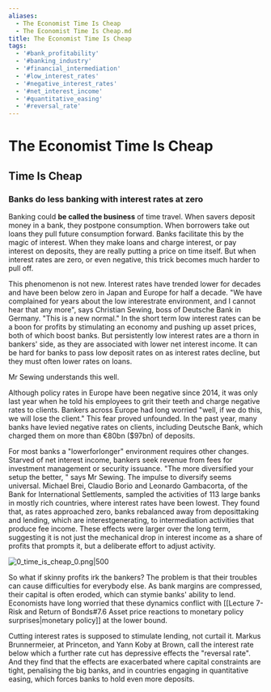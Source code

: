 ```yaml
---
aliases:
  - The Economist Time Is Cheap
  - The Economist Time Is Cheap.md
title: The Economist Time Is Cheap
tags:
  - '#bank_profitability'
  - '#banking_industry'
  - '#financial_intermediation'
  - '#low_interest_rates'
  - '#negative_interest_rates'
  - '#net_interest_income'
  - '#quantitative_easing'
  - '#reversal_rate'
---
```

# The Economist Time Is Cheap

## Time Is Cheap
### Banks do less banking with interest rates at zero

Banking could **be called the business** of time travel. When savers deposit money in a bank,  they postpone consumption. When borrowers take out loans they pull future consumption forward. Banks facilitate this by the magic of interest. When they make loans and charge interest,  or pay interest on deposits,  they are really putting a price on time itself. But when interest rates are zero,  or even negative,  this trick becomes much harder to pull off.

This phenomenon is not new. Interest rates have trended lower for decades and have been below zero in Japan and Europe for half a decade. "We have complained for years about the low interestrate environment,  and I cannot hear that any more",  says Christian Sewing,  boss of Deutsche Bank in Germany. "This is a new normal."
In the short term low interest rates can be a boon for profits by stimulating an economy and pushing up asset prices,  both of which boost banks. But persistently low interest rates are a thorn in bankers' side,  as they are associated with lower net interest income. It can be hard for banks to pass low deposit rates on as interest rates decline,  but they must often lower rates on loans.

Mr Sewing understands this well.

Although policy rates in Europe have been negative since 2014,  it was only last year when he told his employees to grit their teeth and charge negative rates to clients. Bankers across Europe had long worried "well,  if we do this,  we will lose the client." This fear proved unfounded. In the past year,  many banks have levied negative rates on clients,  including Deutsche Bank,  which charged them on more than €80bn ($97bn) of deposits.

For most banks a "lowerforlonger" environment requires other changes. Starved of net interest income,  bankers seek revenue from fees for investment management or security issuance. "The more diversified your setup the better, " says Mr Sewing. The impulse to diversify seems universal. Michael Brei,  Claudio Borio and Leonardo Gambacorta,  of the Bank for International Settlements,  sampled the activities of 113 large banks in mostly rich countries,  where interest rates have been lowest. They found that,  as rates approached zero,  banks rebalanced away from deposittaking and lending,  which are interestgenerating,  to intermediation activities that produce fee income. These effects were larger over the long term,  suggesting it is not just the mechanical drop in interest income as a share of profits that prompts it,  but a deliberate effort to adjust activity.

![0_time_is_cheap_0.png|500](0_time_is_cheap_0.png)

So what if skinny profits irk the bankers? The problem is that their troubles can cause difficulties for everybody else. As bank margins are compressed,  their capital is often eroded,  which can stymie banks' ability to lend. Economists have long worried that these dynamics conflict with [[Lecture 7-Risk and Return of Bonds#7.6 Asset price reactions to monetary policy surprises|monetary policy]] at the lower bound.

Cutting interest rates is supposed to stimulate lending,  not curtail it. Markus Brunnermeier,  at Princeton,  and Yann Koby at Brown,  call the interest rate below which a further rate cut has depressive effects the "reversal rate". And they find that the effects are exacerbated where capital constraints are tight,  penalising the big banks,  and in countries engaging in quantitative easing,  which forces banks to hold even more deposits.